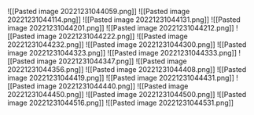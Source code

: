 ![[Pasted image 20221231044059.png]]
![[Pasted image 20221231044114.png]]
![[Pasted image 20221231044131.png]]
![[Pasted image 20221231044201.png]]
![[Pasted image 20221231044212.png]]
![[Pasted image 20221231044222.png]]
![[Pasted image 20221231044232.png]]
![[Pasted image 20221231044300.png]]
![[Pasted image 20221231044323.png]]
![[Pasted image 20221231044333.png]]
![[Pasted image 20221231044347.png]]
![[Pasted image 20221231044356.png]]
![[Pasted image 20221231044408.png]]
![[Pasted image 20221231044419.png]]
![[Pasted image 20221231044431.png]]
![[Pasted image 20221231044440.png]]
![[Pasted image 20221231044450.png]]
![[Pasted image 20221231044500.png]]
![[Pasted image 20221231044516.png]]
![[Pasted image 20221231044531.png]]
